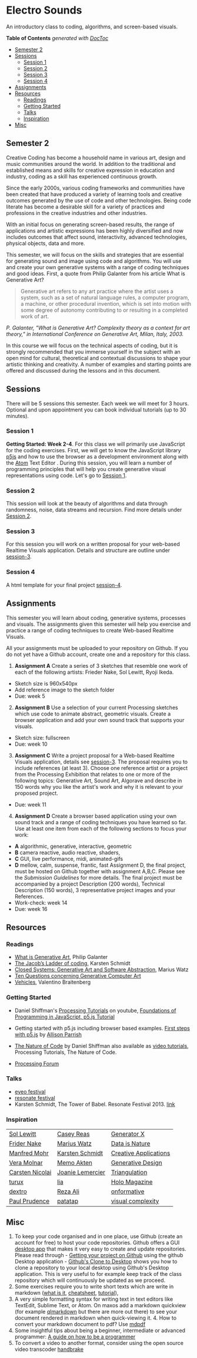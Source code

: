 # Electro Sounds

An introductory class to coding, algorithms, and screen-based visuals.


<!-- START doctoc generated TOC please keep comment here to allow auto update -->
<!-- DON'T EDIT THIS SECTION, INSTEAD RE-RUN doctoc TO UPDATE -->
**Table of Contents**  *generated with [DocToc](https://github.com/thlorenz/doctoc)*

- [Semester 2](#semester-2)
- [Sessions](#sessions)
  - [Session 1](#session-1)
  - [Session 2](#session-2)
  - [Session 3](#session-3)
  - [Session 4](#session-4)
- [Assignments](#assignments)
- [Resources](#resources)
  - [Readings](#readings)
  - [Getting Started](#getting-started)
  - [Talks](#talks)
  - [Inspiration](#inspiration)
- [Misc](#misc)

<!-- END doctoc generated TOC please keep comment here to allow auto update -->



## Semester 2

Creative Coding has become a household name in various art, design and music communities around the world. In addition to the traditional and established means and skills for creative expression in education and industry, coding as a skill has experienced continuous growth.


Since the early 2000s, various coding frameworks and communities have been created that have produced a variety of learning tools and creative outcomes generated by the use of code and other technologies. Being code literate has become a desirable skill for a variety of practices and professions in the creative industries and other industries.

With an initial focus on generating screen-based results, the range of applications and artistic expressions has been highly diversified and now includes outcomes that affect sound, interactivity, advanced technologies, physical objects, data and more.

This semester, we will focus on the skills and strategies that are essential for generating sound and image using code and algorithms. You will use and create your own generative systems with a range of coding techniques and good ideas. First, a quote from Philip Galanter from his article What is Generative Art?

> Generative art refers to any art practice where the artist uses a system, such as a set of natural language rules, a computer program, a machine, or other procedural invention, which is set into motion with some degree of autonomy contributing to or resulting in a completed work of art.

_P. Galanter, "What is Generative Art? Complexity theory as a context for art theory," in International Conference on Generative Art, Milan, Italy, 2003._


In this course we will focus on the technical aspects of coding, but it is strongly recommended that you immerse yourself in the subject with an open mind for cultural, theoretical and contextual discussions to shape your artistic thinking and creativity. A number of examples and starting points are offered and discussed during the lessons and in this document.


## Sessions
There will be 5 sessions this semester. Each week we will meet for 3 hours. Optional and upon appointment you can book individual tutorials (up to 30 minutes).


### Session 1
**Getting Started: Week 2-4**. For this class we will primarily use JavaScript for the coding exercises. First, we will get to know the JavaScript library [p5js](https://p5js.org/) and how to use the browser as a development environment along with the [Atom](https://atom.io/) Text Editor . During this session, you will learn a number of programming principles that will help you create generative visual representations using code. Let's go to [Session 1](./session-1/readme.md).

### Session 2
This session will look at the beauty of algorithms and data through randomness, noise, data streams and recursion. Find more details under [Session 2](./session-2/readme.md).

### Session 3
For this session you will work on a written proposal for your web-based Realtime Visuals application. Details and structure are outline under [session-3](./session-3/readme.md).

### Session 4
A html template for your final project [session-4](./session-4/readme.md).


## Assignments

This semester you will learn about coding, generative systems, processes and visuals. The assignments given this semester will help you exercise and practice a range of coding techniques to create Web-based Realtime Visuals.

All your assignments must be uploaded to your repository on Github. If you do not yet have a Github account, create one and a repository for this class.

1. **Assignment A** Create a series of 3 sketches that resemble one work of each of the following artists: Frieder Nake, Sol Lewitt, Ryoji Ikeda.
  - Sketch size is 960x540px
  - Add reference image to the sketch folder
  - Due: week 5
2. **Assignment B** Use a selection of your current Processing sketches which use code to animate abstract, geometric visuals. Create a browser application and add your own sound track that supports your visuals.
  - Sketch size: fullscreen
  - Due: week 10
3. **Assignment C** Write a project proposal for a Web-based Realtime Visuals application, details see [session-3](./session-3/readme.md). The proposal requires you to include references (at least 3). Choose one reference artist or a project from the Processing Exhibition that relates to one or more of the following topics: Generative Art, Sound Art, Algorave and describe in 150 words why you like the artist's work and why it is relevant to your proposed project.
  - Due: week 11
4. **Assignment D** Create a browser based application using your own sound track and a range of coding techniques you have learned so far. Use at least one item from each of the following sections to focus your work:
  - **A** algorithmic, generative, interactive, geometric
  - **B** camera reactive, audio reactive, shaders,
  - **C** GUI, live performance, midi, animated-gifs
  - **D** mellow, calm, suspense, frantic, fast
Assignment D, the final project, must be hosted on Github together with assignment A,B,C. Please see the *Submission Guidelines* for more details. The final project must be accompanied by a project Description (200 words), Technical Description (150 words), 3 representative project images and your References.
  - Work-check: week 14
  - Due: week 16

## Resources

### Readings
  - [What is Generative Art][1], Philip Galanter
  - [The Jacob’s Ladder of coding][2], Karsten Schmidt
  - [Closed Systems: Generative Art and Software Abstraction][3], Marius Watz
  - [Ten Questions concerning Generative Computer Art][4]
  - [Vehicles][5], Valentino Braitenberg

### Getting Started
- Daniel Shiffman's [Processing Tutorials](https://www.youtube.com/user/shiffman/playlists) on youtube, [ Foundations of Programming in JavaScript, p5.js Tutorial](https://www.youtube.com/playlist?list=PLRqwX-V7Uu6Zy51Q-x9tMWIv9cueOFTFA)
- Getting started with p5.js including browser based examples. [First steps with p5.js](http://creative-coding.decontextualize.com/) by [Allison Parrish](http://www.decontextualize.com/)

- [The Nature of Code](http://natureofcode.com/) by Daniel Shiffman also available as [video tutorials](https://www.youtube.com/user/shiffman/playlists), Processing Tutorials, The Nature of Code.
- [Processing Forum](https://forum.processing.org/two/discussions)


### Talks
- [eyeo festival](https://vimeo.com/eyeofestival)
- [resonate festival](https://vimeo.com/resonateio)
- Karsten Schmidt, The Tower of Babel. Resonate Festival 2013. [link](http://resonate.io/main/2013/08/19/the-tower-of-babel-karsten-schmidt-at-resonate-2013/)

### Inspiration

|     |     |  |
| ------------- | ------------- | ------------- |
| [Sol Lewitt](https://www.google.com.sg/search?q=sol+lewitt&source=lnms&tbm=isch&sa=X)| [Casey Reas](http://reas.com)|  [Generator X](http://www.generatorx.no/) |
| [Frider Nake](http://dada.compart-bremen.de/item/agent/68)       | [Marius Watz](http://mariuswatz.com/)| [Data is Nature](http://www.dataisnature.com/)   |
| [Manfred Mohr](http://www.emohr.com/)         | [Karsten Schmidt](http://thi.ng/)| [Creative Applications](http://www.creativeapplications.net/)   |
| [Vera Molnar](http://www.veramolnar.com/)     | [Memo Akten](http://www.memo.tv/category/work/by-type/) | [Generative Design](http://www.generative-gestaltung.de/)   |
| [Carsten Nicolai](http://www.carstennicolai.de/)  | [Joanie Lemercier](http://joanielemercier.com/) |  [Triangulation](http://www.triangulation.jp/)  |
| [turux](http://www.turux.org/)   | [lia](http://liaworks.com/) | [Holo Magazine](http://holo-magazine.com/2/)|
| [dextro](http://dextro.org/)  | [Reza Ali](http://www.syedrezaali.com/) |  [onformative](http://www.onformative.com/)  |
|[Paul Prudence](http://www.paulprudence.com/)|[patatap](http://www.patatap.com/) |[visual complexity](http://www.visualcomplexity.com/vc/)|


## Misc

  1. To keep your code organised and in one place, use Github (create an account for free) to host your code repositories. Github offers a GUI [desktop app](https://desktop.github.com/) that makes it very easy to create and update repositories. Please read through
    - [Getting your project on Github](https://guides.github.com/introduction/getting-your-project-on-github/) using the github Desktop application
    - [Github's Clone to Desktop](http://joe.blog.freemansoft.com/2014/04/github-clone-to-desktop-with-windows.html) shows you how to clone a repository to your local desktop using Github's Desktop application. This is very useful to for example keep track of the class repository which will continuously be updated as we proceed.
  2. Some exercises require you to write short texts which are write in markdown ([what is it](https://daringfireball.net/projects/markdown/), [cheatsheet](https://github.com/adam-p/markdown-here/wiki/Markdown-Cheatsheet), [tutorial](https://www.markdowntutorial.com)),
  3. A very simple formatting syntax for writing text in text editors like TextEdit, Sublime Text, or Atom. On maxos add a markdown quickview (for example [qlmarkdown](https://github.com/toland/qlmarkdown/releases) but there are more out there) to see your document rendered in markdown when quick-viewing it.
	4. How to convert your markdown document to pdf? Use [mdpdf](https://github.com/BlueHatbRit/mdpdf)
  4. Some insightful tips about being a beginner, intermediate or advanced programmer: [A guide on how to be a programmer](https://github.com/braydie/HowToBeAProgrammer)
  5. To convert a video to another format, consider using the open source video transcoder [handbrake](https://handbrake.fr/)


[1]: http://www.philipgalanter.com/downloads/ga2003_paper.pdf "What is Generative Art?"
[2]: https://medium.com/@thi.ng/the-jacob-s-ladder-of-coding-4b12477a26c1#.7of8hi3bv "The Jacob’s Ladder of coding"
[3]: http://mariuswatz.com/wp-content/uploads/2012/03/201005-Marius-Watz-Closed-Systems.pdf "Closed Systems: Generative Art and Software Abstraction"
[4]: http://www.csse.monash.edu/~jonmc/research/Papers/TenQuestionsLJ-Preprint.pdf "Ten Questions concerning Generative Computer Art"
[5]: https://mitpress.mit.edu/books/vehicles "Vehicles: Experiments in Synthetic Psychology"
